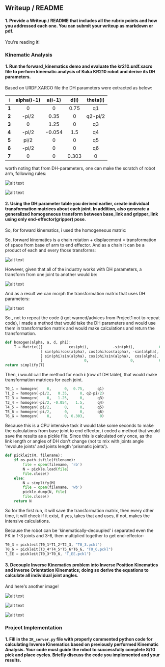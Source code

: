 

## Writeup / README

#### 1. Provide a Writeup / README that includes all the rubric points and how you addressed each one.  You can submit your writeup as markdown or pdf.  

You're reading it!  

[//]: # "Image References"

[image1]: ./misc_images/001.jpg
[image2]: ./misc_images/002.jpg
[image3]: ./misc_images/003.jpg
[image4]: ./misc_images/004.jpg
[image5]: ./misc_images/005.jpg
[image6]: ./misc_images/006.jpg
[image7]: ./misc_images/007.jpg
[image8]: ./misc_images/008.jpg
[image9]: ./misc_images/009.jpg
[image10]: ./misc_images/010.jpg
[image11]: ./misc_images/011.jpg
[image12]: ./misc_images/012.jpg
[image13]: ./misc_images/013.jpg
[image14]: ./misc_images/014.jpg
[image15]: ./misc_images/015.jpg
[image16]: ./misc_images/016.jpg
[image17]: ./misc_images/017.jpg
[image18]: ./misc_images/018.jpg
[image19]: ./misc_images/019.jpg
[image20]: ./misc_images/020.jpg
[image21]: ./misc_images/021.jpg
[image22]: ./misc_images/022.jpg

### Kinematic Analysis
#### 1. Run the forward_kinematics demo and evaluate the kr210.urdf.xacro file to perform kinematic analysis of Kuka KR210 robot and derive its DH parameters.

Based on URDF.XARCO file the DH parameters were extracted as below:

|   i   | alpha(i-1) | a(i-1) | d(i)  | theta(i) |
| :---: | :--------: | :----: | :---: | :------: |
| **1** |     0      |   0    | 0.75  |    q1    |
| **2** |   -pi/2    |  0.35  |   0   | q2-pi/2  |
| **3** |     0      |  1.25  |   0   |    q3    |
| **4** |   -pi/2    | -0.054 |  1.5  |    q4    |
| **5** |    pi/2    |   0    |   0   |    q5    |
| **6** |   -pi/2    |   0    |   0   |    q6    |
| **7** |     0      |   0    | 0.303 |    0     |

worth noting that from DH-parameters, one can make the scratch of robot arm, following rules:

![alt text][image14]

![alt text][image19]

#### 2. Using the DH parameter table you derived earlier, create individual transformation matrices about each joint. In addition, also generate a generalized homogeneous transform between base_link and gripper_link using only end-effector(gripper) pose.

So, for forward kinematics, i used the homogeneous matrix:

So, forward kinematics is a chain rotation + displacement = transformation of space from base of arm to end effector. And as a chain it can be a product of each and every those transforms:

![alt text][image12]

However, given that all of the industry works with DH parameters, a transform from one joint to another would be: 

![alt text][image13]

And as a result we can morph the transformation matrix that uses DH parameters:

![alt text][image15]

So,, not to repeat the code (i got warned/advices from Project1 not to repeat code), i made a method that would take the DH parameters and would use them in transformation matrix and would make calculations and return the transformation.

```python
def homogen(alpha, a, d, phi):
    T = Matrix([[            cos(phi),           -sin(phi),           0,             a],
                [ sin(phi)cos(alpha), cos(phi)cos(alpha), -sin(alpha), -sin(alpha)*d],
                [ sin(phi)sin(alpha), cos(phi)sin(alpha),  cos(alpha),  cos(alpha)*d],
                [                   0,                   0,           0,             1]])
return simplify(T)
```

Then, i would call the method for each **i** (row of DH table), that would make transformation matrices for each joint.


```python
T0_1 = homogen(    0,      0,  0.75,      q1)
T1_2 = homogen(-pi/2,   0.35,     0, q2-pi/2)
T2_3 = homogen(    0,   1.25,     0,      q3)
T3_4 = homogen(-pi/2, -0.054,   1.5,      q4)
T4_5 = homogen( pi/2,      0,     0,      q5)
T5_6 = homogen(-pi/2,      0,     0,      q6)
T6_G = homogen(    0,      0, 0.303,       0)
```

Because this is a CPU intensive task it would take some seconds to make the calculations from base joint to end effector, i coded a method that would save the results as a pickle file. Since this is calculated only once, as the link length or angles of DH don't change (not to mix with joints angle 'revolute joints' and joints length 'prismatic joints'). 

```python
def pickleit(M, filename):
    if os.path.isfile(filename):
        file = open(filename, 'rb')
        N = pickle.load(file)
        file.close()
    else:
        N = simplify(M)
        file = open(filename, 'wb')
        pickle.dump(N, file)
        file.close()      
    return N
```

So for the first run, it will save the transformation matrix, then every other time, it will check if it exist, if yes, takes that and uses, if not, makes the intensive calculations.

Because the robot can be 'kinematically-decoupled' i separated even the FK in 1-3 joints and 3-6, then multiplied together to get end-effector-

```python
T0_3 = pickleit(T0_1*T1_2*T2_3, "T0_3.pckl")
T0_6 = pickleit(T3_4*T4_5*T5_6*T6_G, "T0_6.pckl")
T_EE = pickleit(T0_3*T0_6, "T_EE.pckl")
```





#### 3. Decouple Inverse Kinematics problem into Inverse Position Kinematics and inverse Orientation Kinematics; doing so derive the equations to calculate all individual joint angles.

And here's another image! 

![alt text][image20]

![alt text][image21]

![alt text][image22]

### Project Implementation

#### 1. Fill in the `IK_server.py` file with properly commented python code for calculating Inverse Kinematics based on previously performed Kinematic Analysis. Your code must guide the robot to successfully complete 8/10 pick and place cycles. Briefly discuss the code you implemented and your results. 





